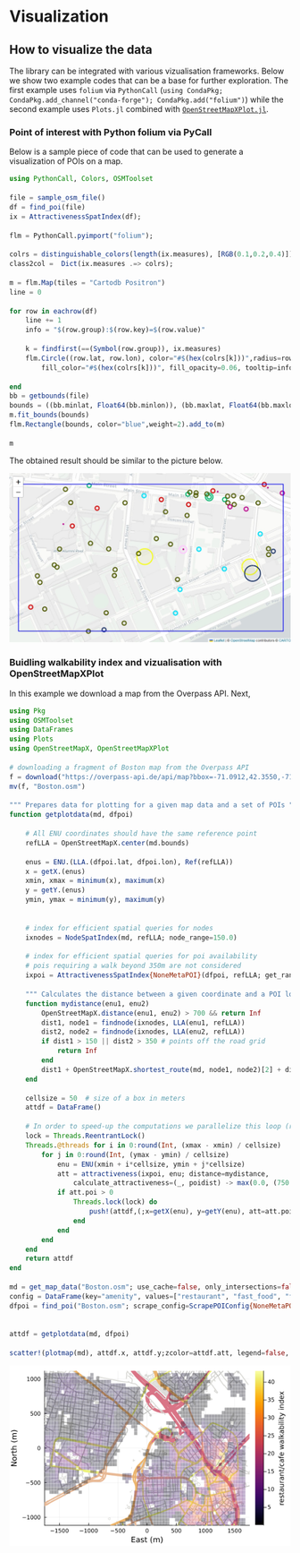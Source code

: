 # Visualization

## How to visualize the data

The library can be integrated with various vizualisation frameworks. Below we show two example codes that can be a base for further exploration. The first example uses `folium`  via `PythonCall` (`using CondaPkg; CondaPkg.add_channel("conda-forge"); CondaPkg.add("folium")`) while the second example uses `Plots.jl` combined with [`OpenStreetMapXPlot.jl`](https://github.com/pszufe/OpenStreetMapXPlot.jl).


### Point of interest with Python folium via PyCall

Below is a sample piece of code that can be used to generate a visualization of POIs on a map.
```julia
using PythonCall, Colors, OSMToolset

file = sample_osm_file()
df = find_poi(file)
ix = AttractivenessSpatIndex(df);

flm = PythonCall.pyimport("folium");

colrs = distinguishable_colors(length(ix.measures), [RGB(0.1,0.2,0.4)])
class2col =  Dict(ix.measures .=> colrs);

m = flm.Map(tiles = "Cartodb Positron")
line = 0

for row in eachrow(df)
    line += 1
    info = "$(row.group):$(row.key)=$(row.value)"

    k = findfirst(==(Symbol(row.group)), ix.measures)
    flm.Circle((row.lat, row.lon), color="#$(hex(colrs[k]))",radius=row.influence,
        fill_color="#$(hex(colrs[k]))", fill_opacity=0.06, tooltip=info).add_to(m)

end
bb = getbounds(file)
bounds = ((bb.minlat, Float64(bb.minlon)), (bb.maxlat, Float64(bb.maxlon)))
m.fit_bounds(bounds)
flm.Rectangle(bounds, color="blue",weight=2).add_to(m)

m
```
The obtained result should be similar to the picture below.

![POI Visualization](poiviz.png)


### Buidling walkability index and vizualisation with OpenStreetMapXPlot

In this example we download a map from the Overpass API.
Next,

```julia
using Pkg
using OSMToolset
using DataFrames
using Plots
using OpenStreetMapX, OpenStreetMapXPlot

# downloading a fragment of Boston map from the Overpass API
f = download("https://overpass-api.de/api/map?bbox=-71.0912,42.3550,-71.0486,42.3751")
mv(f, "Boston.osm")

""" Prepares data for plotting for a given map data and a set of POIs """
function getplotdata(md, dfpoi)

    # All ENU coordinates should have the same reference point
    refLLA = OpenStreetMapX.center(md.bounds)

    enus = ENU.(LLA.(dfpoi.lat, dfpoi.lon), Ref(refLLA))
    x = getX.(enus)
    xmin, xmax = minimum(x), maximum(x)
    y = getY.(enus)
    ymin, ymax = minimum(y), maximum(y)


    # index for efficient spatial queries for nodes
    ixnodes = NodeSpatIndex(md, refLLA; node_range=150.0)

    # index for efficient spatial queries for poi availability
    # pois requiring a walk beyond 350m are not considered
    ixpoi = AttractivenessSpatIndex{NoneMetaPOI}(dfpoi, refLLA; get_range=a->350, get_group=a->:poi);

    """ Calculates the distance between a given coordinate and a POI location"""
    function mydistance(enu1, enu2)
        OpenStreetMapX.distance(enu1, enu2) > 700 && return Inf
        dist1, node1 = findnode(ixnodes, LLA(enu1, refLLA))
        dist2, node2 = findnode(ixnodes, LLA(enu2, refLLA))
        if dist1 > 150 || dist2 > 350 # points off the road grid
            return Inf
        end
        dist1 + OpenStreetMapX.shortest_route(md, node1, node2)[2] + dist2
    end

    cellsize = 50  # size of a box in meters
    attdf = DataFrame()

    # In order to speed-up the computations we parallelize this loop (run Julia with the -t paramater)
    lock = Threads.ReentrantLock()
    Threads.@threads for i in 0:round(Int, (xmax - xmin) / cellsize)
        for j in 0:round(Int, (ymax - ymin) / cellsize)
            enu = ENU(xmin + i*cellsize, ymin + j*cellsize)
            att = attractiveness(ixpoi, enu; distance=mydistance,
                calculate_attractiveness=(_, poidist) -> max(0.0, (750 - poidist) / 750))
            if att.poi > 0
                Threads.lock(lock) do
                    push!(attdf,(;x=getX(enu), y=getY(enu), att=att.poi))
                end
            end
        end
    end
    return attdf
end

md = get_map_data("Boston.osm"; use_cache=false, only_intersections=false);
config = DataFrame(key="amenity", values=["restaurant", "fast_food", "food_court", "pub", "bar", "cafe", "ice_cream"])
dfpoi = find_poi("Boston.osm"; scrape_config=ScrapePOIConfig{NoneMetaPOI}(config))


attdf = getplotdata(md, dfpoi)

scatter!(plotmap(md), attdf.x, attdf.y;zcolor=attdf.att, legend=false, colorbar=true, markershape=:rect, markeralpha=0.32,markerstrokewidth=0,markersize=3.45, colorbar_title="restaurant/cafe walkability index")
```

![POI Visualization](Boston_restaurant.png)

